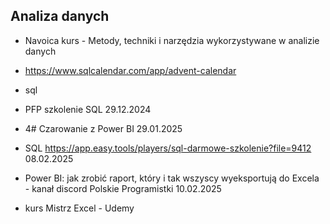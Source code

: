 ## Analiza danych
* Navoica kurs - Metody, techniki i narzędzia wykorzystywane w analizie danych
* https://www.sqlcalendar.com/app/advent-calendar

* sql
* PFP szkolenie SQL 29.12.2024
* 4# Czarowanie z Power BI 29.01.2025
* SQL https://app.easy.tools/players/sql-darmowe-szkolenie?file=9412 08.02.2025
* Power BI: jak zrobić raport, który i tak wszyscy wyeksportują do Excela - kanał discord Polskie Programistki 10.02.2025
* kurs Mistrz Excel - Udemy
